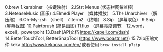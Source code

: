 0.brew
1.karabiner （按键映射）
2.iStat Menus (状态栏网络监控)
3.NeteaseMusic (音乐)
4.Elmedi Player （媒体播放）
5.The Unarchiver （解压缩）
6.Oh-My-Zsh （shell）
7.iterm2 （终端）
8.Sip （屏幕取色）
9.Snip (屏幕截图)
10.Paintbrush (简易画图)
11.flux （屏幕亮度调节）
12.word，excell，powerpoint
13.Dash(API文档 https://kapeli.com/dash)
14.BetterTouchTool, BetterSnapTool (https://www.boastr.net/)
15.7zip压缩文件:keka http://www.kekaosx.com/en/ 或者使用 `brew install p7zip`

